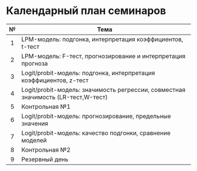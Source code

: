 # Календарный план семинаров

|№|Тема|
|:-:|-|
|1|LPM-модель: подгонка, интерпретация коэффициентов, t-тест|
|2|LPM-модель: F-тест, прогнозирование и интерпретация прогноза|
|3|Logit/probit-модель: подгонка, интерпретация коэффициентов, z-тест|
|4|Logit/probit-модель: значимость регрессии, совместная значимость (LR-тест,W-тест)|
|5|Контрольная №1 |
|6|Logit/probit-модель: прогнозирование,  предельные значения|
|7|Logit/probit-модель: качество подгонки, сравнение моделей|
|8|Контрольная №2|
|9|Резервный день|
